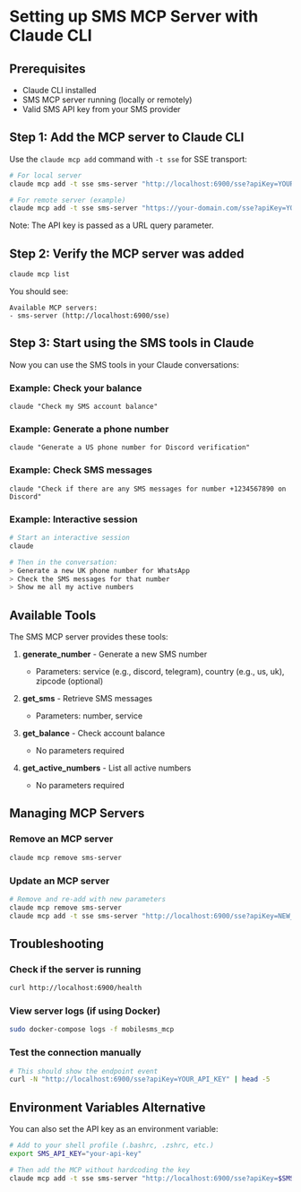 # Setting up SMS MCP Server with Claude CLI

## Prerequisites
- Claude CLI installed
- SMS MCP server running (locally or remotely)
- Valid SMS API key from your SMS provider

## Step 1: Add the MCP server to Claude CLI

Use the `claude mcp add` command with `-t sse` for SSE transport:

```bash
# For local server
claude mcp add -t sse sms-server "http://localhost:6900/sse?apiKey=YOUR_SMS_API_KEY"

# For remote server (example)
claude mcp add -t sse sms-server "https://your-domain.com/sse?apiKey=YOUR_SMS_API_KEY"
```

Note: The API key is passed as a URL query parameter.

## Step 2: Verify the MCP server was added

```bash
claude mcp list
```

You should see:
```
Available MCP servers:
- sms-server (http://localhost:6900/sse)
```

## Step 3: Start using the SMS tools in Claude

Now you can use the SMS tools in your Claude conversations:

### Example: Check your balance
```
claude "Check my SMS account balance"
```

### Example: Generate a phone number
```
claude "Generate a US phone number for Discord verification"
```

### Example: Check SMS messages
```
claude "Check if there are any SMS messages for number +1234567890 on Discord"
```

### Example: Interactive session
```bash
# Start an interactive session
claude

# Then in the conversation:
> Generate a new UK phone number for WhatsApp
> Check the SMS messages for that number
> Show me all my active numbers
```

## Available Tools

The SMS MCP server provides these tools:

1. **generate_number** - Generate a new SMS number
   - Parameters: service (e.g., discord, telegram), country (e.g., us, uk), zipcode (optional)

2. **get_sms** - Retrieve SMS messages
   - Parameters: number, service

3. **get_balance** - Check account balance
   - No parameters required

4. **get_active_numbers** - List all active numbers
   - No parameters required

## Managing MCP Servers

### Remove an MCP server
```bash
claude mcp remove sms-server
```

### Update an MCP server
```bash
# Remove and re-add with new parameters
claude mcp remove sms-server
claude mcp add -t sse sms-server "http://localhost:6900/sse?apiKey=NEW_API_KEY"
```

## Troubleshooting

### Check if the server is running
```bash
curl http://localhost:6900/health
```

### View server logs (if using Docker)
```bash
sudo docker-compose logs -f mobilesms_mcp
```

### Test the connection manually
```bash
# This should show the endpoint event
curl -N "http://localhost:6900/sse?apiKey=YOUR_API_KEY" | head -5
```

## Environment Variables Alternative

You can also set the API key as an environment variable:

```bash
# Add to your shell profile (.bashrc, .zshrc, etc.)
export SMS_API_KEY="your-api-key"

# Then add the MCP without hardcoding the key
claude mcp add -t sse sms-server "http://localhost:6900/sse?apiKey=$SMS_API_KEY"
```